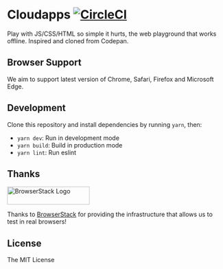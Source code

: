 # Cloudapps [![CircleCI](https://circleci.com/gh/ox42/playground/tree/master.svg?style=svg)](https://circleci.com/gh/ox42/playground/tree/master)

Play with JS/CSS/HTML so simple it hurts, the web playground that works offline.
Inspired and cloned from Codepan. 

## Browser Support

We aim to support latest version of Chrome, Safari, Firefox and Microsoft Edge.

## Development

Clone this repository and install dependencies by running `yarn`, then:

- `yarn dev`: Run in development mode
- `yarn build`: Build in production mode
- `yarn lint`: Run eslint


## Thanks

<a href="https://www.browserstack.com/">
  <img src="https://live.browserstack.com/images/opensource/browserstack-logo.svg" alt="BrowserStack Logo" width="192" height="42">
</a>

Thanks to [BrowserStack](https://www.browserstack.com/) for providing the infrastructure that allows us to test in real browsers!

## License

The MIT License
